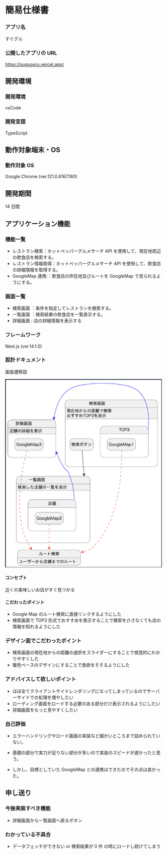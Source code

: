 # 簡易仕様書

### アプリ名

すぐグル

### 公開したアプリの URL

https://suguguru.vercel.app/

## 開発環境

### 開発環境

vsCode

### 開発言語

TypeScript

## 動作対象端末・OS

### 動作対象 OS

Google Chrome (ver.121.0.6167.160)

## 開発期間

14 日間

## アプリケーション機能

### 機能一覧

- レストラン検索：ホットペッパーグルメサーチ API を使用して、現在地周辺の飲食店を検索する。
- レストラン情報取得：ホットペッパーグルメサーチ API を使用して、飲食店の詳細情報を取得する。
- GoogleMap 連携:：飲食店の所在地及びルートを GoogleMap で見られるようにする。

### 画面一覧

- 検索画面 ：条件を指定してレストランを検索する。
- 一覧画面 ：検索結果の飲食店を一覧表示する。
- 詳細画面 : 店の詳細情報を表示する

### フレームワーク

Next.js (ver.14.1.0)

### 設計ドキュメント

画面遷移図

![画面遷移図](./screen-transition.png)

#### コンセプト

近くの美味しいお店がすぐ見つかる

#### こだわったポイント

- Google Map のルート検索に直接リンクするようにした
- 検索画面で TOP3 形式でおすすめを表示することで検索を介さなくても店の情報を知れるようにした

### デザイン面でこだわったポイント

- 検索画面の現在地からの距離の選択をスライダーにすることで視覚的にわかりやすくした
- 暖色ベースのデザインにすることで食欲をそそるようにした

### アドバイスして欲しいポイント

- ほぼ全てクライアントサイドレンダリングになってしまっているのでサーバーサイドでの処理を増やしたい
- ローディング画面をロードする必要のある部分だけ表示されるようにしたい
- 詳細画面をもっと見やすくしたい

### 自己評価

- エラーハンドリングやロード画面の実装など細かいところまで詰められていない。

- 基礎の部分で実力が足りない部分が多いので実装のスピードが遅かったと思う。

- しかし、目標としていた GoogleMap との連携はできたのでその点は良かった。

## 申し送り

### 今後実装すべき機能

- 詳細画面から一覧画面へ戻るボタン

### わかっている不具合

- データフェッチができない or 検索結果が 0 件 の時にロードし続けてしまう
